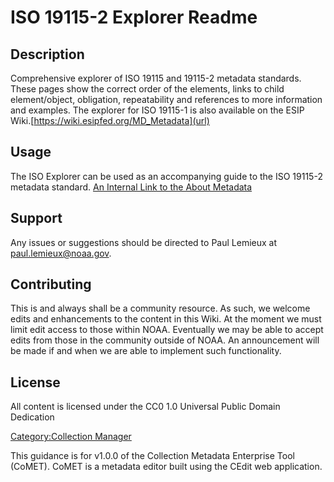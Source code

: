 # ISO 19115-2 Explorer Readme

## Description
Comprehensive explorer of ISO 19115 and 19115-2 metadata standards. These pages show the correct order of the elements, links to child element/object, obligation, repeatability and references to more information and examples. The explorer for ISO 19115-1 is also available on the ESIP Wiki.[https://wiki.esipfed.org/MD_Metadata](url)

## Usage
The ISO Explorer can be used as an accompanying guide to the ISO 19115-2 metadata standard. 
[An Internal Link to the About Metadata](/About_Collection_Metadata_Editing_Tool/)
## Support
Any issues or suggestions should be directed to Paul Lemieux at paul.lemieux@noaa.gov.

## Contributing
This is and always shall be a community resource. As such, we welcome edits and enhancements to the content in this Wiki. At the moment we must limit edit access to those within NOAA. Eventually we may be able to accept edits from those in the community outside of NOAA. An announcement will be made if and when we are able to implement such functionality.

## License
All content is licensed under the CC0 1.0 Universal Public Domain Dedication

[Category:Collection Manager](/Category:Collection_Manager "wikilink")

This guidance is for v1.0.0 of the Collection Metadata Enterprise Tool (CoMET). CoMET is a metadata editor built using the CEdit web application.
